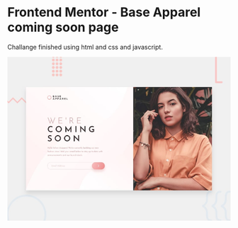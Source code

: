 # Frontend Mentor - Base Apparel coming soon page


Challange finished using html and css and javascript.

![Design preview for the Base Apparel coming soon page coding challenge](./design/desktop-preview.jpg)
